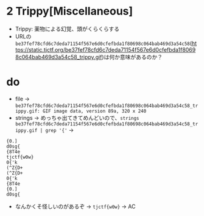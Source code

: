# 2 Trippy[Miscellaneous]
- Trippy: 薬物による幻覚、頭がくらくらする
- URLの`be37fef78cfd6c7deda71154f567e6d0cfefbda1f80698c064bab469d3a54c58`(https://static.tjctf.org/be37fef78cfd6c7deda71154f567e6d0cfefbda1f80698c064bab469d3a54c58_trippy.gif)は何か意味があるのか？

# do
- file -> `be37fef78cfd6c7deda71154f567e6d0cfefbda1f80698c064bab469d3a54c58_trippy.gif: GIF image data, version 89a, 320 x 240`
- strings -> めっちゃ出てきてめんどいので、`strings be37fef78cfd6c7deda71154f567e6d0cfefbda1f80698c064bab469d3a54c58_trippy.gif | grep '{'`
->
```
{0.]
d0sg{
{8T4e
tjctf{w0w}
0{'k
(^Z{D+
(^Z{D+
0{'k
{8T4e
{0.]
d0sg{
```
- なんかくそ怪しいのがあるぞ -> `tjctf{w0w}` -> AC

